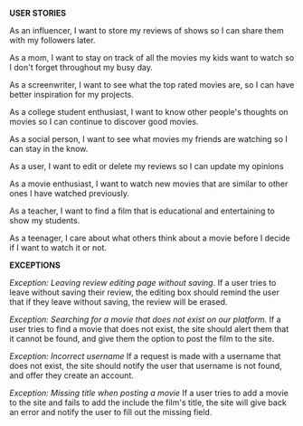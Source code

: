 **USER STORIES**

As an influencer, I want to store my reviews of shows so I can share them with my followers later.

As a mom, I want to stay on track of all the movies my kids want to watch so I don't forget throughout my busy day.

As a screenwriter, I want to see what the top rated movies are, so I can have better inspiration for my projects.

As a college student enthusiast, I want to know other people's thoughts on movies so I can continue to discover good movies.

As a social person, I want to see what movies my friends are watching so I can stay in the know. 

As a user, I want to edit or delete my reviews so I can update my opinions

As a movie enthusiast, I want to watch new movies that are similar to other ones I have watched previously.

As a teacher, I want to find a film that is educational and entertaining to show my students.

As a teenager, I care about what others think about a movie before I decide if I want to watch it or not.


**EXCEPTIONS**

*Exception: Leaving review editing page without saving.*
If a user tries to leave without saving their review, the editing box should remind the user that if they leave without saving, the review will be erased.

*Exception: Searching for a movie that does not exist on our platform.*
If a user tries to find a movie that does not exist, the site should alert them that it cannot be found, and give them the option to post the film to the site. 

*Exception: Incorrect username*
If a request is made with a username that does not exist, the site should notify the user that username is not found, and offer they create an account.

*Exception: Missing title when posting a movie*
If a user tries to add a movie to the site and fails to add the include the film's title, the site will give back an error and notify the user to fill out the missing field. 





